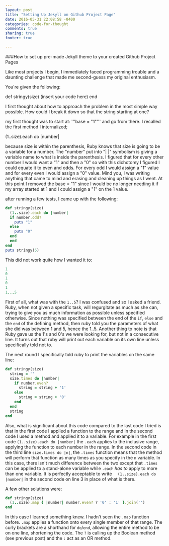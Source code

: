 ```yaml
---
layout: post
title: "Setting Up Jekyll on Github Project Page"
date: 2016-05-31 22:08:58 -0400
categories: code-for-thought
comments: true
sharing: true
footer: true

---
```



###How to set up pre-made Jekyll theme to your created Github Project Pages 

Like most projects I begin, I immediately faced programming trouble and a daunting challenge that made me second-guess my original enthusiasm. 


<!--more-->

You're given the following: 

def stringy(size)
 (insert your code here)
end 

I first thought about how to approach the problem in the most simple way possible. How could I break it down so that the string starting at one? 

my first thought was to start at: '''base = "1"''' and go from there. I recalled the first method I internalized;

(1..size).each do |number|

because size is within the parenthesis, Ruby knows that size is going to be a variable for a number. The "number" put into "| |" symbolism is giving a variable name to what is inside the parenthesis. 
I figured that for every other number I would want a "1" and then a "0" so with this dichotomy I figured I could equate it to even and odds. For every odd I would assign a "1" value and for every even I would assign a "0" value. Mind you, I was writing anything that came to mind and erasing and cleaning up things as I went. At this point I removed the base = "1" since I would be no longer needing it if my array started at 1 and I could assign a "1" on the 1 value. 

after running a few tests, I came up with the following: 

```ruby
def stringy(size)
  (1..size).each do |number|
  if number.odd? 
    puts "1"
  else  
    puts "0"
  end
  end
end
puts stringy(5)
````

This did not work quite how I wanted it to: 

```ruby
1  
0  
1  
0  
1  
1...5  
```

First of all, what was with the `1..5`? I was confused and so I asked a friend. Ruby, when not given a specific task, will regurgitate as much as she can, trying to give you as much information as possible unless specified otherwise. Since nothing was specified between the end of the `if`, `else` and the `end` of the defining method, then ruby told you the parameters of what she did was between 1 and 5, hence the 1..5. Another thing to note is that Ruby gave us the 1's and 0's we were looking for, but not in a consecutive line. It turns out that ruby will print out each variable on its own line unless specifically told not to. 

The next round I specifically told ruby to print the variables on the same line: 

```ruby
def stringy(size)
  string = ''
  size.times do |number|
    if number.even?
      string = string + '1'
    else
      string = string + '0'
    end
  end
  string
end
```

Also, what is significant about this code compared to the last code I tried is that in the first code I applied a function to the range and in the second code I used a method and applied it to a variable. For example in the first code `(1..size).each do |number|` the `.each` applies to the inclusive range, applying the function to each number in the range. 
In the second code in the third line `size.times do |n|`, the `.times`  function means that the method will perform that function as many times as you specify in the `n` variable. 
In this case, there isn't much difference between the two except that `.times` can be applied to a stand-alone variable while `.each` _has to_ apply to more than one variable. It is perfectly acceptable to write `  (1..size).each do |number|` in the second code on line 3 in place of what is there. 


A few other solutions were: 

```ruby
def stringy(size)
  (1..size).map { |number| number.even? ? '0' : '1' }.join('')
end
```

In this case I learned something knew. I hadn't seen the `.map` function before. `.map` applies a function onto every single member of that range. The curly brackets are a shorthand for `do`/`end`, allowing the entire method to be on one line, shortening the code. The `?` is calling up the Boolean method (see previous post) and the `:` act as an OR method. 




